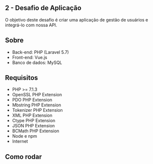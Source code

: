 ## 2 - Desafio de Aplicação
O objetivo deste desafio é criar uma aplicação de gestão de usuários e integrá-lo com nossa API.

## Sobre
- Back-end: PHP (Laravel 5.7)
- Front-end: Vue.js
- Banco de dados: MySQL

## Requisitos
- PHP >= 7.1.3
- OpenSSL PHP Extension
- PDO PHP Extension
- Mbstring PHP Extension
- Tokenizer PHP Extension
- XML PHP Extension
- Ctype PHP Extension
- JSON PHP Extension
- BCMath PHP Extension
- Node e npm
- Internet

## Como rodar